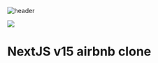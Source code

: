 ![header]([https://capsule-render.vercel.app/api?type=wave&color=#FF5A60&height=300&section=header&text=NextJS-airbnb&fontSize=90&animation=twinkling])

<img src="https://img.shields.io/badge/Next.js-000000?style=flat-square&logo=Next.js&logoColor=white"/>

# NextJS v15 airbnb clone
